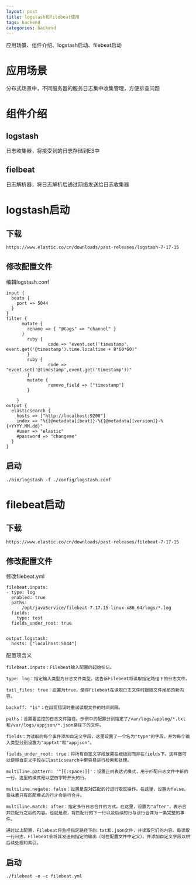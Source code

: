 ```yaml
---
layout: post
title: logstash和filebeat使用
tags: backend
categories: backend
---
```


应用场景、组件介绍、logstash启动、filebeat启动



# 应用场景

分布式场景中，不同服务器的服务日志集中收集管理，方便排查问题

# 组件介绍

## logstash

日志收集器，将接受到的日志存储到ES中

## fielbeat

日志解析器，将日志解析后通过网络发送给日志收集器

# logstash启动

## 下载

```
https://www.elastic.co/cn/downloads/past-releases/logstash-7-17-15
```

## 修改配置文件

编辑logstash.conf

```
input {
  beats {
    port => 5044
  }
}
filter {
      mutate {
        rename => { "@tags" => "channel" }
      }
        ruby {
                code => "event.set('timestamp', event.get('@timestamp').time.localtime + 8*60*60)"
        }
        ruby {
                code => "event.set('@timestamp',event.get('timestamp'))"
        }
        mutate {
                remove_field => ["timestamp"]
        }
 
    }
output {
  elasticsearch {
    hosts => ["http://localhost:9200"]
    index => "%{[@metadata][beat]}-%{[@metadata][version]}-%{+YYYY.MM.dd}"
    #user => "elastic"
    #password => "changeme"
  }
}
```

## 启动

```
./bin/logstash -f ./config/logstash.conf
```

# filebeat启动

## 下载

```
https://www.elastic.co/cn/downloads/past-releases/filebeat-7-17-15
```

## 修改配置文件

修改filebeat.yml

```
filebeat.inputs:
- type: log
  enabled: true
  paths:
    - /opt/javaService/filebeat-7.17.15-linux-x86_64/logs/*.log
  fields:
    type: test
  fields_under_root: true


output.logstash:
  hosts: ["localhost:5044"]
```

配置项含义
```
filebeat.inputs：Filebeat输入配置的起始标记。

type: log：指定输入类型为日志文件类型，这告诉Filebeat将读取指定路径下的日志文件。

tail_files: true：设置为true，使得Filebeat在读取日志文件时跟随文件尾部的新内容。

backoff: "1s"：在出现错误时重试读取文件的时间间隔。

paths：设置要监控的日志文件路径。示例中的配置分别指定了/var/logs/applog/*.txt和/var/logs/appjson/*.json路径下的文件。

fields：为读取的每个事件添加自定义字段，这里设置了一个名为"type"的字段，并为每个输入类型分别设置为"apptxt"和"appjson"。

fields_under_root: true：将所有自定义字段放置在根级别而非在fields下。这样做可以使得自定义字段在Elasticsearch中更容易进行检索和处理。

multiline.pattern: '^[[:space:]]'：设置正则表达式模式，用于匹配日志文件中新的一行。这里的模式是以空白字符开头的行。

multiline.negate: false：设置是否对匹配的行进行取反操作。在这里，设置为false，意味着只有匹配模式的行才会进行合并。

multiline.match: after：指定多行日志合并的方式。在这里，设置为"after"，表示合并匹配行之后的内容。也就是说，将匹配行的下一行以及后续的行与该行合并为一条完整的事件。

通过以上配置，Filebeat将监控指定路径下的.txt和.json文件，并读取它们的内容。每读取一行日志，Filebeat会将其发送到指定的输出（可在配置文件中定义），并添加自定义字段以供后续处理和索引。
```

## 启动

```
./filebeat -e -c filebeat.yml
```